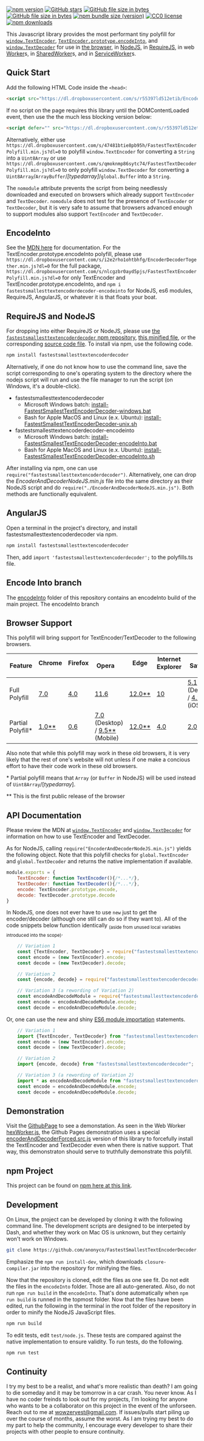 

[![npm version](http://img.shields.io/npm/v/fastestsmallesttextencoderdecoder.svg?label=version)](https://npmjs.org/package/fastestsmallesttextencoderdecoder "View this project on npm")
[![GitHub stars](https://img.shields.io/github/stars/anonyco/FastestSmallestTextEncoderDecoder.svg?style=social)](https://github.com/anonyco/FastestSmallestTextEncoderDecoder/stargazers "View others who have stared this repository")
[![GitHub file size in bytes](https://img.shields.io/github/anonyco/FastestSmallestTextEncoderDecoder/blob/master/EncoderDecoderTogether.min.js.svg?label=without%20gzip)](https://github.com/anonyco/FastestSmallestTextEncoderDecoder/blob/master/EncoderDecoderTogether.min.js "File without gzip")
[![GitHub file size in bytes](https://img.shields.io/github/anonyco/FastestSmallestTextEncoderDecoder/blob/master/test/EncoderDecoderTogether.min.js.gz.svg?label=gzip%20applied)](https://github.com/anonyco/FastestSmallestTextEncoderDecoder/blob/master/test/EncoderDecoderTogether.min.js.gz "Gzipped file")
[![npm bundle size (version)](https://img.shields.io/bundlephobia/min/fastestsmallesttextencoderdecoder/latest.svg?color=maroon&label=NPM%20bundle%20size)](https://npmjs.org/package/fastestsmallesttextencoderdecoder "View this project on npm")<!--[![Issues](http://img.shields.io/github/issues/anonyco/FastestSmallestTextEncoderDecoder.svg)]( https://github.com/anonyco/FastestSmallestTextEncoderDecoder/issues )-->
[![CC0 license](https://camo.githubusercontent.com/4df6de8c11e31c357bf955b12ab8c55f55c48823/68747470733a2f2f6c6963656e7365627574746f6e732e6e65742f702f7a65726f2f312e302f38387833312e706e67)](https://creativecommons.org/share-your-work/public-domain/cc0/ "This project's liscence")
[![npm downloads](https://img.shields.io/npm/dt/fastestsmallesttextencoderdecoder.svg)](https://npmjs.org/package/fastestsmallesttextencoderdecoder "View this project on npm")

This Javascript library provides the most performant tiny polyfill for [`window.TextEncoder`](https://developer.mozilla.org/en-US/docs/Web/API/TextEncoder), [`TextEncoder.prototype.encodeInto`](https://developer.mozilla.org/en-US/docs/Web/API/TextEncoder/encodeInto), and [`window.TextDecoder`](https://developer.mozilla.org/en-US/docs/Web/API/TextDecoder) for use in [the browser](https://developer.mozilla.org/en-US/docs/Web/API/Window), in [NodeJS](https://nodejs.org/en/docs/), in [RequireJS](https://requirejs.org/docs/whyamd.html), in web [Worker](https://developer.mozilla.org/en-US/docs/Web/API/DedicatedWorkerGlobalScope)s, in [SharedWorker](https://developer.mozilla.org/en-US/docs/Web/API/SharedWorkerGlobalScope)s, and in [ServiceWorker](https://developer.mozilla.org/en-US/docs/Web/API/ServiceWorkerGlobalScope)s.

## Quick Start

Add the following HTML Code inside the `<head>`:

````HTML
<script src="https://dl.dropboxusercontent.com/s/r55397ld512etib/EncoderDecoderTogether.min.js?dl=0" nomodule="" type="text/javascript"></script>
````

If no script on the page requires this library until the DOMContentLoaded event, then use the the much less blocking version below:

````HTML
<script defer="" src="https://dl.dropboxusercontent.com/s/r55397ld512etib/EncoderDecoderTogether.min.js?dl=0" nomodule="" type="text/javascript"></script>
````

Alternatively, either use `https://dl.dropboxusercontent.com/s/47481btie8pb95h/FastestTextEncoderPolyfill.min.js?dl=0` to polyfill `window.TextEncoder` for converting a `String` into a `Uint8Array` or use `https://dl.dropboxusercontent.com/s/qmoknmp86sytc74/FastestTextDecoderPolyfill.min.js?dl=0` to only polyfill `window.TextDecoder` for converting a `Uint8Array`/`ArrayBuffer`/*\[typedarray\]*/`global.Buffer` into a `String`.

The `nomodule` attribute prevents the script from being needlessly downloaded and executed on browsers which already support `TextEncoder` and `TextDecoder`. `nomodule` does not test for the presence of `TextEncoder` or `TextDecoder`, but it is very safe to assume that browsers advanced enough to support modules also support `TextEncoder` and `TextDecoder`.

## EncodeInto

See the [MDN here](https://developer.mozilla.org/en-US/docs/Web/API/TextEncoder/encodeInto) for documentation. For the TextEncoder.prototype.encodeInto polyfill, please use `https://dl.dropboxusercontent.com/s/i2e2rho1ohtbhfg/EncoderDecoderTogether.min.js?dl=0` for the full package, `https://dl.dropboxusercontent.com/s/nlcgzbr0ayd5pjs/FastestTextEncoderPolyfill.min.js?dl=0` for only TextEncoder and TextEncoder.prototype.encodeInto, and `npm i fastestsmallesttextencoderdecoder-encodeinto` for NodeJS, es6 modules, RequireJS, AngularJS, or whatever it is that floats your boat.

## RequireJS and NodeJS

For dropping into either RequireJS or NodeJS, please use [the `fastestsmallesttextencoderdecoder` npm repository](https://npmjs.org/package/fastestsmallesttextencoderdecoder), [this minified file](https://github.com/anonyco/FastestSmallestTextEncoderDecoder/blob/master/NodeJS/EncoderAndDecoderNodeJS.min.js), or the corresponding [source code file](https://github.com/anonyco/FastestSmallestTextEncoderDecoder/blob/master/NodeJS/EncoderAndDecoderNodeJS.src.js). To install via npm, use the following code.

```Bash
npm install fastestsmallesttextencoderdecoder
```

Alternatively, if one do not know how to use the command line, save the script corresponding to one's operating system to the directory where the nodejs script will run and use the file manager to run the script (on Windows, it's a double-click).


* fastestsmallesttextencoderdecoder
    - Microsoft Windows batch: [install-FastestSmallestTextEncoderDecoder-windows.bat](https://raw.githubusercontent.com/anonyco/FastestSmallestTextEncoderDecoder/master/gh-pages/install-FastestSmallestTextEncoderDecoder-windows.bat)
    - Bash for Apple MacOS and Linux (e.x. Ubuntu): [install-FastestSmallestTextEncoderDecoder-unix.sh](https://raw.githubusercontent.com/anonyco/FastestSmallestTextEncoderDecoder/master/gh-pages/install-FastestSmallestTextEncoderDecoder-unix.sh)
* fastestsmallesttextencoderdecoder-encodeinto
    - Microsoft Windows batch: [install-FastestSmallestTextEncoderDecoder-encodeInto.bat](https://raw.githubusercontent.com/anonyco/FastestSmallestTextEncoderDecoder/master/gh-pages/install-FastestSmallestTextEncoderDecoder-encodeInto.bat)
    - Bash for Apple MacOS and Linux (e.x. Ubuntu): [install-FastestSmallestTextEncoderDecoder-encodeInto.sh](https://raw.githubusercontent.com/anonyco/FastestSmallestTextEncoderDecoder/master/gh-pages/install-FastestSmallestTextEncoderDecoder-encodeInto.sh)


After installing via npm, one can use `require("fastestsmallesttextencoderdecoder")`. Alternatively, one can drop the *EncoderAndDecoderNodeJS.min.js* file into the same directory as their NodeJS script and do `require("./EncoderAndDecoderNodeJS.min.js")`. Both methods are functionally equivalent.

## AngularJS
Open a terminal in the project's directory, and install fastestsmallesttextencoderdecoder via npm.

```Bash
npm install fastestsmallesttextencoderdecoder
```

Then, add `import 'fastestsmallesttextencoderdecoder';` to the polyfills.ts file. 

## Encode Into branch

The [encodeInto](https://raw.githubusercontent.com/anonyco/FastestSmallestTextEncoderDecoder/master/encodeInto/) folder of this repository contains an encodeInto build of the main project. The encodeInto branch

## Browser Support

This polyfill will bring
support for TextEncoder/TextDecoder to the following browsers.

| Feature | Chrome <img src="https://developer.mozilla.org/static/browsers/chrome.svg" height="14" /> | Firefox <img src="https://developer.mozilla.org/static/browsers/firefox.svg" height="14" /> | Opera <img src="https://developer.mozilla.org/static/browsers/opera.svg" height="14" /> | Edge <img src="https://developer.mozilla.org/static/browsers/edge.svg" height="14" /> | Internet Explorer <img src="https://developer.mozilla.org/static/browsers/internet-explorer.svg" height="14" /> | Safari <img src="https://developer.mozilla.org/static/browsers/safari.svg" height="14" /> | Android <img src="https://developer.mozilla.org/static/platforms/android.svg" height="14" /> | Samsung Internet <img src="https://developer.mozilla.org/static/browsers/samsung-internet.svg" height="14" /> | Node.js <img src="https://nodejs.org/static/favicon.ico" height="14" /> |
| ------------------ | --- | --- | -------------------------------- | ------ | --- | ------------------------- | --- | --- | --- |
| Full Polyfill      | [7.0](https://developer.mozilla.org/en-US/docs/Web/JavaScript/Reference/Global_Objects/TypedArray#Browser_compatibility) | [4.0](https://developer.mozilla.org/en-US/docs/Web/JavaScript/Reference/Global_Objects/TypedArray#Browser_compatibility) | [11.6](https://developer.mozilla.org/en-US/docs/Web/JavaScript/Reference/Global_Objects/TypedArray#Browser_compatibility)                             | [12.0\*\*](https://developer.mozilla.org/en-US/docs/Web/JavaScript/Reference/Global_Objects/TypedArray#Browser_compatibility) | [10](https://developer.mozilla.org/en-US/docs/Web/JavaScript/Reference/Global_Objects/TypedArray#Browser_compatibility)  | [5.1](https://developer.mozilla.org/en-US/docs/Web/JavaScript/Reference/Global_Objects/TypedArray#Browser_compatibility) (Desktop) / [4.2](https://developer.mozilla.org/en-US/docs/Web/JavaScript/Reference/Global_Objects/TypedArray#Browser_compatibility) (iOS) | [4.0](https://developer.mozilla.org/en-US/docs/Web/JavaScript/Reference/Global_Objects/TypedArray#Browser_compatibility) | [1.0](https://gist.github.com/poshaughnessy/5718717a04db20a02e9fdb3fc16e2258) | [3.0](https://nodejs.org/docs/latest-v4.x/api/buffer.html#buffer_buffers_and_typedarray) |
| Partial Polyfill\* | [1.0\*\*](https://robertnyman.com/javascript/index.html) | [0.6](https://en.wikipedia.org/wiki/Comparison_of_JavaScript_engines) | [7.0](https://en.wikipedia.org/wiki/Presto_\(browser_engine\)) (Desktop) / [9.5\*\*](https://en.wikipedia.org/wiki/Presto_\(browser_engine\)) (Mobile) | [12.0\*\*](https://developer.mozilla.org/en-US/docs/Web/JavaScript/Reference/Global_Objects/TypedArray#Browser_compatibility) | [4.0](https://en.wikipedia.org/wiki/Comparison_of_JavaScript_engines) | [2.0](https://en.wikipedia.org/wiki/Comparison_of_JavaScript_engines)                       | 1.0\*\* | [1.0\*\*](https://gist.github.com/poshaughnessy/5718717a04db20a02e9fdb3fc16e2258) | [0.10](https://nodejs.org/docs/latest-v0.10.x/api/index.html) |

Also note that while this polyfill may work in these old browsers, it is very likely that the rest of one's website will not unless if one make a concious effort to have their code work in these old browsers.

\* Partial polyfill means that `Array` (or `Buffer` in NodeJS) will be used instead of `Uint8Array`/\[*typedarray*\].

\*\* This is the first public release of the browser



## API Documentation

Please review the MDN at [`window.TextEncoder`](https://developer.mozilla.org/en-US/docs/Web/API/TextEncoder) and [`window.TextDecoder`](https://developer.mozilla.org/en-US/docs/Web/API/TextDecoder) for information on how to use TextEncoder and TextDecoder.

As for NodeJS, calling `require("EncoderAndDecoderNodeJS.min.js")` yields the following object. Note that this polyfill checks for `global.TextEncoder` and `global.TextDecoder` and returns the native implementation if available.

```Javascript
module.exports = {
	TextEncoder: function TextEncoder(){/*...*/},
	TextDecoder: function TextDecoder(){/*...*/},
	encode: TextEncoder.prototype.encode,
	decode: TextDecoder.prototype.decode
}
```

In NodeJS, one does not ever have to use `new` just to get the encoder/decoder (although one still can do so if they want to). All of the code snippets below function identically <sub>(aside from unused local variables introduced into the scope)</sub>.

```Javascript
    // Variation 1
    const {TextEncoder, TextDecoder} = require("fastestsmallesttextencoderdecoder");
    const encode = (new TextEncoder).encode;
    const decode = (new TextDecoder).decode;
```

```Javascript
    // Variation 2
    const {encode, decode} = require("fastestsmallesttextencoderdecoder");
```

```Javascript
    // Variation 3 (a rewording of Variation 2)
    const encodeAndDecodeModule = require("fastestsmallesttextencoderdecoder");
    const encode = encodeAndDecodeModule.encode;
    const decode = encodeAndDecodeModule.decode;
```

Or, one can use the new and shiny [ES6 module importation](https://developer.mozilla.org/en-US/docs/web/javascript/reference/statements/import) statements.


```Javascript
    // Variation 1
    import {TextEncoder, TextDecoder} from "fastestsmallesttextencoderdecoder";
    const encode = (new TextEncoder).encode;
    const decode = (new TextDecoder).decode;
```

```Javascript
    // Variation 2
    import {encode, decode} from "fastestsmallesttextencoderdecoder";
```

```Javascript
    // Variation 3 (a rewording of Variation 2)
    import * as encodeAndDecodeModule from "fastestsmallesttextencoderdecoder";
    const encode = encodeAndDecodeModule.encode;
    const decode = encodeAndDecodeModule.decode;
```


## Demonstration

Visit the [GithubPage](https://anonyco.github.io/FastestSmallestTextEncoderDecoder/gh-pages/) to see a demonstation. As seen in the Web Worker [hexWorker.js](https://github.com/anonyco/FastestSmallestTextEncoderDecoder/blob/master/gh-pages/hexWorker.js), the Github Pages demonstration uses a special [encoderAndDecoderForced.src.js](https://github.com/anonyco/FastestSmallestTextEncoderDecoder/blob/master/gh-pages/encoderAndDecoderForced.src.js) version of this library to forcefully install the TextEncoder and TextDecoder even when there is native support. That way, this demonstraton should serve to truthfully demonstrate this polyfill.

## npm Project
This project can be found on [npm here at this link](https://npmjs.org/package/fastestsmallesttextencoderdecoder).

## Development

On Linux, the project can be developed by cloning it with the following command line. The development scripts are designed to be interpeted by Dash, and whether they work on Mac OS is unknown, but they certainly won't work on Windows.

```Bash
git clone https://github.com/anonyco/FastestSmallestTextEncoderDecoder.git; cd FastestSmallestTextEncoderDecoder; npm run install-dev
```

Emphasize the `npm run install-dev`, which downloads `closure-compiler.jar` into the repository for minifying the files.

Now that the repository is cloned, edit the files as one see fit. Do not edit the files in the `encodeInto` folder. Those are all auto-generated. Also, do not run `npm run build` in the `encodeInto`. That's done automatically when `npm run build` is runned in the topmost folder. Now that the files have been edited, run the following in the terminal in the root folder of the repository in order to minify the NodeJS JavaScript files.

```Bash
npm run build
```

To edit tests, edit `test/node.js`. These tests are compared against the native implementation to ensure validity. To run tests, do the following. 

```Bash
npm run test
```

## Continuity

I try my best to be a realist, and what's more realistic than death? I am going to die someday and it may be tomorrow in a car crash. You never know. As I have no coder freinds to look out for my projects, I'm looking for anyone who wants to be a collaborator on this project in the event of the unforseen. Reach out to me at wowzeryest@gmail.com. If issues/pulls start piling up over the course of months, assume the worst. As I am trying my best to do my part to help the community, I encourage every developer to share their projects with other people to ensure continuity.
